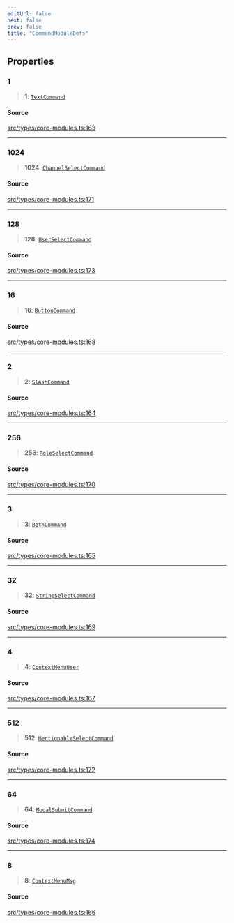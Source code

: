 ```yaml
---
editUrl: false
next: false
prev: false
title: "CommandModuleDefs"
---
```


## Properties

### 1

> **1**: [`TextCommand`](/v4/api/interfaces/textcommand/)

#### Source

[src/types/core-modules.ts:163](https://github.com/sern-handler/handler/blob/3e9b9229c8e4036aa031b2eb106ad88a9cfb5a7b/src/types/core-modules.ts#L163)

***

### 1024

> **1024**: [`ChannelSelectCommand`](/v4/api/interfaces/channelselectcommand/)

#### Source

[src/types/core-modules.ts:171](https://github.com/sern-handler/handler/blob/3e9b9229c8e4036aa031b2eb106ad88a9cfb5a7b/src/types/core-modules.ts#L171)

***

### 128

> **128**: [`UserSelectCommand`](/v4/api/interfaces/userselectcommand/)

#### Source

[src/types/core-modules.ts:173](https://github.com/sern-handler/handler/blob/3e9b9229c8e4036aa031b2eb106ad88a9cfb5a7b/src/types/core-modules.ts#L173)

***

### 16

> **16**: [`ButtonCommand`](/v4/api/interfaces/buttoncommand/)

#### Source

[src/types/core-modules.ts:168](https://github.com/sern-handler/handler/blob/3e9b9229c8e4036aa031b2eb106ad88a9cfb5a7b/src/types/core-modules.ts#L168)

***

### 2

> **2**: [`SlashCommand`](/v4/api/interfaces/slashcommand/)

#### Source

[src/types/core-modules.ts:164](https://github.com/sern-handler/handler/blob/3e9b9229c8e4036aa031b2eb106ad88a9cfb5a7b/src/types/core-modules.ts#L164)

***

### 256

> **256**: [`RoleSelectCommand`](/v4/api/interfaces/roleselectcommand/)

#### Source

[src/types/core-modules.ts:170](https://github.com/sern-handler/handler/blob/3e9b9229c8e4036aa031b2eb106ad88a9cfb5a7b/src/types/core-modules.ts#L170)

***

### 3

> **3**: [`BothCommand`](/v4/api/interfaces/bothcommand/)

#### Source

[src/types/core-modules.ts:165](https://github.com/sern-handler/handler/blob/3e9b9229c8e4036aa031b2eb106ad88a9cfb5a7b/src/types/core-modules.ts#L165)

***

### 32

> **32**: [`StringSelectCommand`](/v4/api/interfaces/stringselectcommand/)

#### Source

[src/types/core-modules.ts:169](https://github.com/sern-handler/handler/blob/3e9b9229c8e4036aa031b2eb106ad88a9cfb5a7b/src/types/core-modules.ts#L169)

***

### 4

> **4**: [`ContextMenuUser`](/v4/api/interfaces/contextmenuuser/)

#### Source

[src/types/core-modules.ts:167](https://github.com/sern-handler/handler/blob/3e9b9229c8e4036aa031b2eb106ad88a9cfb5a7b/src/types/core-modules.ts#L167)

***

### 512

> **512**: [`MentionableSelectCommand`](/v4/api/interfaces/mentionableselectcommand/)

#### Source

[src/types/core-modules.ts:172](https://github.com/sern-handler/handler/blob/3e9b9229c8e4036aa031b2eb106ad88a9cfb5a7b/src/types/core-modules.ts#L172)

***

### 64

> **64**: [`ModalSubmitCommand`](/v4/api/interfaces/modalsubmitcommand/)

#### Source

[src/types/core-modules.ts:174](https://github.com/sern-handler/handler/blob/3e9b9229c8e4036aa031b2eb106ad88a9cfb5a7b/src/types/core-modules.ts#L174)

***

### 8

> **8**: [`ContextMenuMsg`](/v4/api/interfaces/contextmenumsg/)

#### Source

[src/types/core-modules.ts:166](https://github.com/sern-handler/handler/blob/3e9b9229c8e4036aa031b2eb106ad88a9cfb5a7b/src/types/core-modules.ts#L166)
